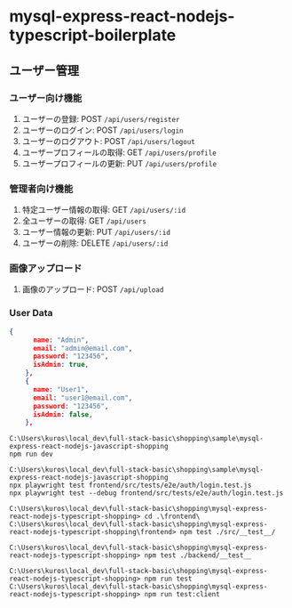 # mysql-express-react-nodejs-typescript-boilerplate

## ユーザー管理

### ユーザー向け機能

1. ユーザーの登録: POST `/api/users/register`
2. ユーザーのログイン: POST `/api/users/login`
3. ユーザーのログアウト: POST `/api/users/logout`
4. ユーザープロフィールの取得: GET `/api/users/profile`
5. ユーザープロフィールの更新: PUT `/api/users/profile`

### 管理者向け機能

1. 特定ユーザー情報の取得: GET `/api/users/:id`
2. 全ユーザーの取得: GET `/api/users`
3. ユーザー情報の更新: PUT `/api/users/:id`
4. ユーザーの削除: DELETE `/api/users/:id`

### 画像アップロード

1. 画像のアップロード: POST `/api/upload`

### User Data

```json
{
      name: "Admin",
      email: "admin@email.com",
      password: "123456",
      isAdmin: true,
    },
    {
      name: "User1",
      email: "user1@email.com",
      password: "123456",
      isAdmin: false,
    },
```

```:powershell
C:\Users\kuros\local_dev\full-stack-basic\shopping\sample\mysql-express-react-nodejs-javascript-shopping
npm run dev
```

```:powershell
C:\Users\kuros\local_dev\full-stack-basic\shopping\sample\mysql-express-react-nodejs-javascript-shopping
npx playwright test frontend/src/tests/e2e/auth/login.test.js
npx playwright test --debug frontend/src/tests/e2e/auth/login.test.js
```

```:powershell
C:\Users\kuros\local_dev\full-stack-basic\shopping\mysql-express-react-nodejs-typescript-shopping> cd .\frontend\
C:\Users\kuros\local_dev\full-stack-basic\shopping\mysql-express-react-nodejs-typescript-shopping\frontend> npm test ./src/__test__/
```

```:powershell
C:\Users\kuros\local_dev\full-stack-basic\shopping\mysql-express-react-nodejs-typescript-shopping> npm test ./backend/__test__
```

```:powershell
C:\Users\kuros\local_dev\full-stack-basic\shopping\mysql-express-react-nodejs-typescript-shopping> npm run test
C:\Users\kuros\local_dev\full-stack-basic\shopping\mysql-express-react-nodejs-typescript-shopping> npm run test:client
```
